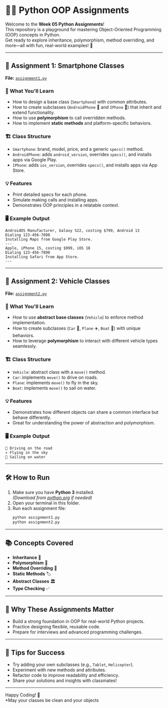 # 📱🚗 Python OOP Assignments

Welcome to the **Week 05 Python Assignments**!  
This repository is a playground for mastering Object-Oriented Programming (OOP) concepts in Python.  
Get ready to explore inheritance, polymorphism, method overriding, and more—all with fun, real-world examples! 🚀

---

## 📱 Assignment 1: Smartphone Classes

**File:** [`assignment1.py`](assignment1.py)

### 📝 What You'll Learn

- How to design a base class (`Smartphone`) with common attributes.
- How to create subclasses (`AndroidPhone` 🤖 and `IPhone` 🍏) that inherit and extend functionality.
- How to use **polymorphism** to call overridden methods.
- How to implement **static methods** and platform-specific behaviors.

### 🏗️ Class Structure

- `Smartphone`: brand, model, price, and a generic `specs()` method.
- `AndroidPhone`: adds `android_version`, overrides `specs()`, and installs apps via Google Play.
- `IPhone`: adds `ios_version`, overrides `specs()`, and installs apps via App Store.

### 💡 Features

- Print detailed specs for each phone.
- Simulate making calls and installing apps.
- Demonstrates OOP principles in a relatable context.

### 🖥️ Example Output

```
AndroidOS Manufacturer, Galaxy S22, costing $799, Android 13
Dialing 123-456-7890
Installing Maps from Google Play Store.
---
Apple, iPhone 15, costing $999, iOS 18
Dialing 123-456-7890
Installing Safari from App Store.
---
```

---

## 🚗 Assignment 2: Vehicle Classes

**File:** [`assignment2.py`](assignment2.py)

### 📝 What You'll Learn

- How to use **abstract base classes** (`Vehicle`) to enforce method implementation.
- How to create subclasses (`Car` 🚗, `Plane` ✈️, `Boat` 🚤) with unique behaviors.
- How to leverage **polymorphism** to interact with different vehicle types seamlessly.

### 🏗️ Class Structure

- `Vehicle`: abstract class with a `move()` method.
- `Car`: implements `move()` to drive on roads.
- `Plane`: implements `move()` to fly in the sky.
- `Boat`: implements `move()` to sail on water.

### 💡 Features

- Demonstrates how different objects can share a common interface but behave differently.
- Great for understanding the power of abstraction and polymorphism.

### 🖥️ Example Output

```
🚗 Driving on the road
✈️ Flying in the sky
🚤 Sailing on water
```

---

## 🛠️ How to Run

1. Make sure you have **Python 3** installed.  
   _(Download from [python.org](https://www.python.org/downloads/) if needed)_
2. Open your terminal in this folder.
3. Run each assignment file:
   ```sh
   python assignment1.py
   python assignment2.py
   ```

---

## 📚 Concepts Covered

- **Inheritance** 🧬
- **Polymorphism** 🦄
- **Method Overriding** 🔄
- **Static Methods** 🏷️
- **Abstract Classes** 🏛️
- **Type Checking** ✅

---

## 🎯 Why These Assignments Matter

- Build a strong foundation in OOP for real-world Python projects.
- Practice designing flexible, reusable code.
- Prepare for interviews and advanced programming challenges.

---

## 🤩 Tips for Success

- Try adding your own subclasses (e.g., `Tablet`, `Helicopter`).
- Experiment with new methods and attributes.
- Refactor code to improve readability and efficiency.
- Share your solutions and insights with classmates!

---

Happy Coding! 🎉  
\*May your classes be clean and your objects
